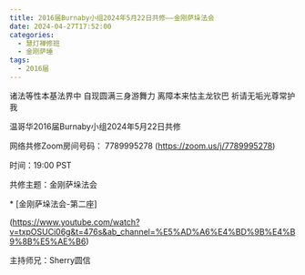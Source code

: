 ```yaml
---
title: 2016届Burnaby小组2024年5月22日共修——金刚萨垛法会
date: 2024-04-27T17:52:00
categories:
  - 慧灯禅修班
  - 金刚萨埵
tags:
  - 2016届
---
```

诸法等性本基法界中 自现圆满三身游舞力 离障本来怙主龙钦巴 祈请无垢光尊常护我



温哥华2016届Burnaby小组2024年5月22日共修



网络共修Zoom房间号码： 7789995278 (<https://zoom.us/j/7789995278>)



时间：19:00 PST



共修主题：金刚萨垛法会

\* \[金刚萨垛法会-第二座]

(https://www.youtube.com/watch?v=txpOSUCi06g&t=476s&ab_channel=%E5%AD%A6%E4%BD%9B%E4%B9%8B%E5%AE%B6)



主持师兄：Sherry圆信
